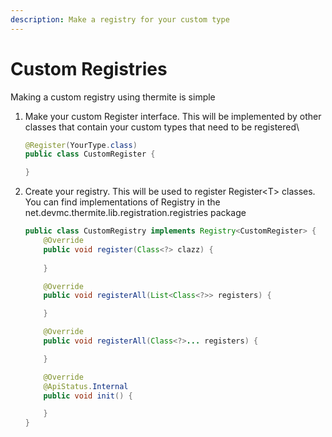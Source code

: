 ```yaml
---
description: Make a registry for your custom type
---
```


# Custom Registries

Making a custom registry using thermite is simple

1.  Make your custom Register interface. This will be implemented by other classes that contain your custom types that need to be registered\


    ```java
    @Register(YourType.class)
    public class CustomRegister {

    }
    ```
2.  Create your registry. This will be used to register Register\<T> classes. You can find implementations of Registry in the net.devmc.thermite.lib.registration.registries package

    ```java
    public class CustomRegistry implements Registry<CustomRegister> {
        @Override
        public void register(Class<?> clazz) {
           
        }

        @Override
        public void registerAll(List<Class<?>> registers) {

        }

        @Override
        public void registerAll(Class<?>... registers) {

        }

        @Override
        @ApiStatus.Internal
        public void init() {

        }
    }
    ```

